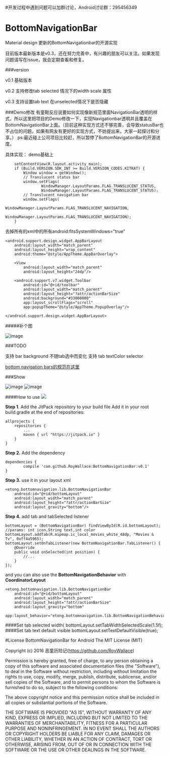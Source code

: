 #开发过程中遇到问题可以加群讨论，Android讨论群：295456349

# BottomNavigationBar
Material design 更新的BottomNavigationbar的开源实现

目前版本最新版本是v0.3，还在努力完善中，有兴趣的朋友可以关注。如果发现问题请写在issue，我会定期查看和修复。

###version

v0.1 基础版本

v0.2 支持修改tab selected 情况下的width scale 属性

v0.3 支持设置tab text 在unselected情况下是否隐藏

###Demo修改
有童鞋反应说要如何实现像新规范里面NavigationBar透明的样式，所以这里把项目的Demo修改一下，实现Navigationbar透明并且覆盖在BottomNavigationBar上面。（目前这种实现方式还不够完善，会导致statusBar也不占位的问题。如果有网友有更好的实现方式，不妨提出来，大家一起探讨和分享。）
ps:最近碰上公司项目比较赶，所以暂停了BottomNavigationBar的开源进度。

具体实现：
demo基础上

        setContentView(R.layout.activity_main);
        if (Build.VERSION.SDK_INT >= Build.VERSION_CODES.KITKAT) {
            Window window = getWindow();
            // Translucent status bar
            window.setFlags(
                    WindowManager.LayoutParams.FLAG_TRANSLUCENT_STATUS,
                    WindowManager.LayoutParams.FLAG_TRANSLUCENT_STATUS);
            // Translucent navigation bar
            window.setFlags(
                    WindowManager.LayoutParams.FLAG_TRANSLUCENT_NAVIGATION,
                    WindowManager.LayoutParams.FLAG_TRANSLUCENT_NAVIGATION);
        }
去掉所有的xml中的所有android:fitsSystemWindows="true"

    <android.support.design.widget.AppBarLayout
        android:layout_width="match_parent"
        android:layout_height="wrap_content"
        android:theme="@style/AppTheme.AppBarOverlay">

        <View
            android:layout_width="match_parent"
            android:layout_height="24dp"/>

        <android.support.v7.widget.Toolbar
            android:id="@+id/toolbar"
            android:layout_width="match_parent"
            android:layout_height="?attr/actionBarSize"
            android:background="#33000000"
            app:layout_scrollFlags="scroll"
            app:popupTheme="@style/AppTheme.PopupOverlay"/>

    </android.support.design.widget.AppBarLayout>

#####补个图

 ![image](https://github.com/RoyWallace/BottomNavigationBar/blob/master/gif/v0.3.1.gif?raw=true)


###TODO

 支持 bar background 不随tab选中而变化
 支持 tab textColor selector


[bottom navigation bars的规范在这里](https://www.google.com/design/spec/components/bottom-navigation.html)

###Show

![image](https://github.com/RoyWallace/BottomNavigationBar/blob/master/gif/v0.2.gif?raw=true)
![image](https://github.com/RoyWallace/BottomNavigationBar/blob/master/gif/v0.3.gif?raw=true)

####How to use
[![](https://jitpack.io/v/RoyWallace/BottomNavigationBar.svg)](https://jitpack.io/#RoyWallace/BottomNavigationBar)

**Step 1**. Add the JitPack repository to your build file
Add it in your root build.gradle at the end of repositories:

    allprojects {
        repositories {
            ...
            maven { url "https://jitpack.io" }
        }
    }
**Step 2.** Add the dependency

    dependencies {
            compile 'com.github.RoyWallace:BottomNavigationBar:v0.1'
    }

**Step 3.**  use it in your layout xml

    <etong.bottomnavigation.lib.BottomNavigationBar
        android:id="@+id/bottomLayout"
        android:layout_width="match_parent"
        android:layout_height="?attr/actionBarSize"
        android:layout_gravity="bottom"/>
**Step 4.** add tab and tabSelected listener

    bottomLayout = (BottomNavigationBar) findViewById(R.id.bottomLayout);
    //params: int icon,String text,int color
    bottomLayout.addTab(R.mipmap.ic_local_movies_white_48dp, "Movies & Tv", 0xff4a5965);
    bottomLayout.setOnTabListener(new BottomNavigationBar.TabListener() {
        @Override
        public void onSelected(int position) {
            //...
        }
    });
and you can also use the **BottomNavigationBehavior** with **CoordinatorLayout** 

    <etong.bottomnavigation.lib.BottomNavigationBar
        android:id="@+id/bottomLayout"
        android:layout_width="match_parent"
        android:layout_height="?attr/actionBarSize"
        android:layout_gravity="bottom"
        app:layout_behavior="etong.bottomnavigation.lib.BottomNavigationBehavior"/>

####Set tab selected width( bottomLayout.setTabWidthSelectedScale(1.5f);
####Set tab text default visible
    bottomLayout.setTextDefaultVisible(true);
    
 

#License
BottomNavigationBar for Android
The MIT License (MIT)

Copyright (c) 2016 恶童历险记(https://github.com/RoyWallace)

Permission is hereby granted, free of charge, to any person obtaining a copy
of this software and associated documentation files (the "Software"), to deal
in the Software without restriction, including without limitation the rights
to use, copy, modify, merge, publish, distribute, sublicense, and/or sell
copies of the Software, and to permit persons to whom the Software is
furnished to do so, subject to the following conditions:

The above copyright notice and this permission notice shall be included in all
copies or substantial portions of the Software.

THE SOFTWARE IS PROVIDED "AS IS", WITHOUT WARRANTY OF ANY KIND, EXPRESS OR
IMPLIED, INCLUDING BUT NOT LIMITED TO THE WARRANTIES OF MERCHANTABILITY,
FITNESS FOR A PARTICULAR PURPOSE AND NONINFRINGEMENT. IN NO EVENT SHALL THE
AUTHORS OR COPYRIGHT HOLDERS BE LIABLE FOR ANY CLAIM, DAMAGES OR OTHER
LIABILITY, WHETHER IN AN ACTION OF CONTRACT, TORT OR OTHERWISE, ARISING FROM,
OUT OF OR IN CONNECTION WITH THE SOFTWARE OR THE USE OR OTHER DEALINGS IN THE
SOFTWARE.


